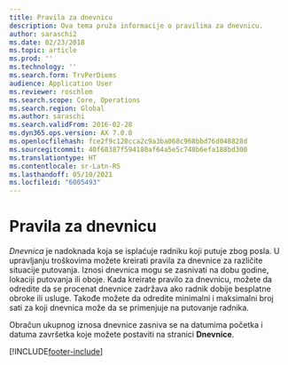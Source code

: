 ```yaml
---
title: Pravila za dnevnicu
description: Ova tema pruža informacije o pravilima za dnevnicu.
author: saraschi2
ms.date: 02/23/2018
ms.topic: article
ms.prod: ''
ms.technology: ''
ms.search.form: TrvPerDiems
audience: Application User
ms.reviewer: roschlom
ms.search.scope: Core, Operations
ms.search.region: Global
ms.author: saraschi
ms.search.validFrom: 2016-02-28
ms.dyn365.ops.version: AX 7.0.0
ms.openlocfilehash: fce2f9c128cca2c9a3ba068c968bbd76d048828d
ms.sourcegitcommit: 40f68387f594180af64a5e5c748b6efa188bd300
ms.translationtype: HT
ms.contentlocale: sr-Latn-RS
ms.lasthandoff: 05/10/2021
ms.locfileid: "6005493"
---
```

# <a name="per-diem-rules"></a>Pravila za dnevnicu

*Dnevnica* je nadoknada koja se isplaćuje radniku koji putuje zbog posla. U upravljanju troškovima možete kreirati pravila za dnevnice za različite situacije putovanja. Iznosi dnevnica mogu se zasnivati na dobu godine, lokaciji putovanja ili oboje. Kada kreirate pravilo za dnevnicu, možete da odredite da se procenat dnevnice zadržava ako radnik dobije besplatne obroke ili usluge. Takođe možete da odredite minimalni i maksimalni broj sati za koji dnevnica može da se primenjuje na putovanje radnika.

Obračun ukupnog iznosa dnevnice zasniva se na datumima početka i datuma završetka koje možete postaviti na stranici **Dnevnice**.


[!INCLUDE[footer-include](../includes/footer-banner.md)]